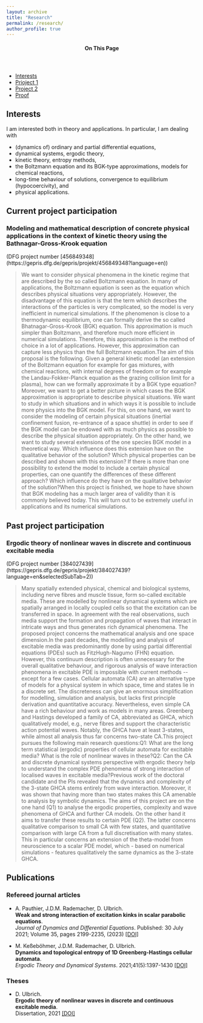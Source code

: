 ```yaml
---
layout: archive
title: "Research"
permalink: /research/
author_profile: true
---
```



<aside class="sidebar__right ">
           <nav class="toc">
                      <header><h4 class="nav__title">
                                 On This Page
                      </h4>
                      </header>
                      <ul class="toc__menu">
                                 <li><a href="#whats-happening">Interests</a></li>
                                 <li><a href="#why-its-happening">Prioject 1</a></li>
                                 <li><a href="#how-to-fix-it">Project 2</a></li>
                                 <li><a href="#proof">Proof</a></li>
                      </ul>
           </nav>
</aside>

           
<h2>Interests</h2>
I am interested both in theory and applications. In particular, I am dealing with
<ul>
<li>(dynamics of) ordinary and partial differential equations,</li>
<li>dynamical systems, ergodic theory,</li>
<li>kinetic theory, entropy methods,</li>
<li>the Boltzmann equation and its BGK-type approximations, models for chemical reactions,</li>
<li>long-time behaviour of solutions, convergence to equilibrium (hypocoercivity), and</li>
<li>physical applications.</li>
</ul>

<h2>Current project participation</h2>
<h3>Modeling and mathematical description of concrete physical applications in the context of kinetic theory using the Bathnagar-Gross-Krook equation</h3>
(DFG project number [456849348](https://gepris.dfg.de/gepris/projekt/456849348?language=en))   

> We want to consider physical phenomena in the kinetic regime that are described by the so called Boltzmann equation. In many of applications, the Boltzmann equation is seen as the equation which describes physical situations very appropriately. However, the disadvantage of this equation is that the term which describes the interactions of the particles is very complicated, so the model is very inefficient in numerical simulations. If the phenomenon is close to a thermodynamic equilibrium, one can formally derive the so called Bhatnagar-Gross-Krook (BGK) equation. This approximation is much simpler than Boltzmann, and therefore much more efficient in numerical simulations. Therefore, this approximation is the method of choice in a lot of applications. However, this approximation can capture less physics than the full Boltzmann equation.The aim of this proposal is the following. Given a general kinetic model (an extension of the Boltzmann equation for example for gas mixtures, with chemical reactions, with internal degrees of freedom or for example the Landau-Fokker-Planck equation as the grazing collision limit for a plasma), how can we formally approximate it by a BGK type equation? Moreover, we want to get a better picture in which cases the BGK approximation is appropriate to describe physical situations. We want to study in which situations and in which ways it is possible to include more physics into the BGK model. For this, on one hand, we want to consider the modeling of certain physical situations (inertial confinement fusion, re-entrance of a space shuttle) in order to see if the BGK model can be endowed with as much physics as possible to describe the physical situation appropriately. On the other hand, we want to study several extensions of the one species BGK model in a theoretical way. Which influence does this extension have on the qualitative behavior of the solution? Which physical properties can be described and shown with this extension? If there is more than one possibility to extend the model to include a certain physical properties, can one quantify the differences of these different approach? Which influence do they have on the qualitative behavior of the solution?When this project is finished, we hope to have shown that BGK modeling has a much larger area of validity than it is commonly believed today. This will turn out to be extremely useful in applications and its numerical simulations.
           
<h2>Past project participation</h2>
<h3>Ergodic theory of nonlinear waves in discrete and continuous excitable media</h3>
(DFG project number [384027439](https://gepris.dfg.de/gepris/projekt/384027439?language=en&selectedSubTab=2)) 

> Many spatially extended physical, chemical and biological systems, including nerve fibres and muscle tissue, form so-called excitable media. These are modelled by nonlinear dynamical systems which are spatially arranged in locally coupled cells so that the excitation can be transferred in space. In agreement with the real observations, such media support the formation and propagation of waves that interact in intricate ways and thus generates rich dynamical phenomena. The proposed project concerns the mathematical analysis and one space dimension.In the past decades, the modelling and analysis of excitable media was predominantly done by using partial differential equations (PDEs) such as FitzHugh-Nagumo (FHN) equation. However, this continuum description is often unnecessary for the overall qualitative behaviour, and rigorous analysis of wave interaction phenomena in excitable PDE is impossible with current methods -- except for a few cases. Cellular automata (CA) are an alternative type of models for a physical system in which space, time and states lie in a discrete set. The discreteness can give an enormous simplification for modelling, simulation and analysis, but lacks first principle derivation and quantitative accuracy. Nevertheless, even simple CA have a rich behaviour and work as models in many areas. Greenberg and Hastings developed a family of CA, abbreviated as GHCA, which qualitatively model, e.g., nerve fibres and support the characteristic action potential waves. Notably, the GHCA have at least 3-states, while almost all analysis thus far concerns two-state CA.This project pursues the following main research questions:Q1: What are the long term statistical (ergodic) properties of cellular automata for excitable media? What is the role of nonlinear waves in these?Q2: Can the CA and discrete dynamical systems perspective with ergodic theory help to understand the complex PDE phenomena of strong interaction of localised waves in excitable media?Previous work of the doctoral candidate and the PIs revealed that the dynamics and complexity of the 3-state GHCA stems entirely from wave interaction. Moreover, it was shown that having more than two states makes this CA amenable to analysis by symbolic dynamics. The aims of this project are on the one hand (Q1) to analyse the ergodic properties, complexity and wave phenomena of GHCA and further CA models. On the other hand it aims to transfer these results to certain PDE (Q2). The latter concerns qualitative comparison to small CA with few states, and quantitative comparison with large CA from a full discretisation with many states. This in particular concerns an extension of the theta-model from neuroscience to a scalar PDE model, which - based on numerical simulations - features qualitatively the same dynamics as the 3-state GHCA.

<h2>Publications</h2>
<h3>Refereed journal articles</h3>

- A. Pauthier, J.D.M. Rademacher, D. Ulbrich.<br>
**Weak and strong interaction of excitation kinks in scalar parabolic equations**.<br>
*Journal of Dynamics and Differential Equations*. Published: 30 July 2021; Volume 35, pages 2199-2235, (2023) [[DOI]](https://doi.org/10.1007/s10884-021-10040-2)

 - M. Keßeböhmer, J.D.M. Rademacher, D. Ulbrich.<br>
**Dynamics and topological entropy of 1D Greenberg-Hastings cellular automata**.<br>
*Ergodic Theory and Dynamical Systems*. 2021;41(5):1397-1430 [[DOI]](https://doi.org/10.1017/etds.2020.18)

<h3>Theses</h3>

 - D. Ulbrich.<br>
**Ergodic theory of nonlinear waves in discrete and continuous excitable media**.<br>
Dissertation, 2021 [[DOI]](https://media.suub.uni-bremen.de/handle/elib/5257) 



